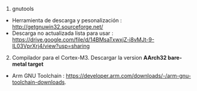 1. gnutools 
  * Herramienta de descarga y pesonalización : http://getgnuwin32.sourceforge.net/ 
  * Descarga no actualizada lista para usar : https://drive.google.com/file/d/14BMsaTxwxjZ-i8vMJt-9-IL03VprXrj4/view?usp=sharing

2. Compilador para el Cortex-M3. Descargar la version **AArch32 bare-metal target**
 * Arm GNU Toolchain : https://developer.arm.com/downloads/-/arm-gnu-toolchain-downloads. 

